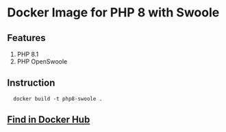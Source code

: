 # Docker Image for PHP 8 with Swoole

## Features
  1. PHP 8.1
  2. PHP OpenSwoole
## Instruction
```
  docker build -t php8-swoole .
```

## [Find in Docker Hub](https://hub.docker.com/r/ratulsaqibkhan/php8-swoole)